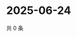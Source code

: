 # 2025-06-24

共 0 条

<!-- BEGIN ZHIHUQUESTIONS -->
<!-- 最后更新时间 Tue Jun 24 2025 07:09:01 GMT+0800 (China Standard Time) -->

<!-- END ZHIHUQUESTIONS -->
